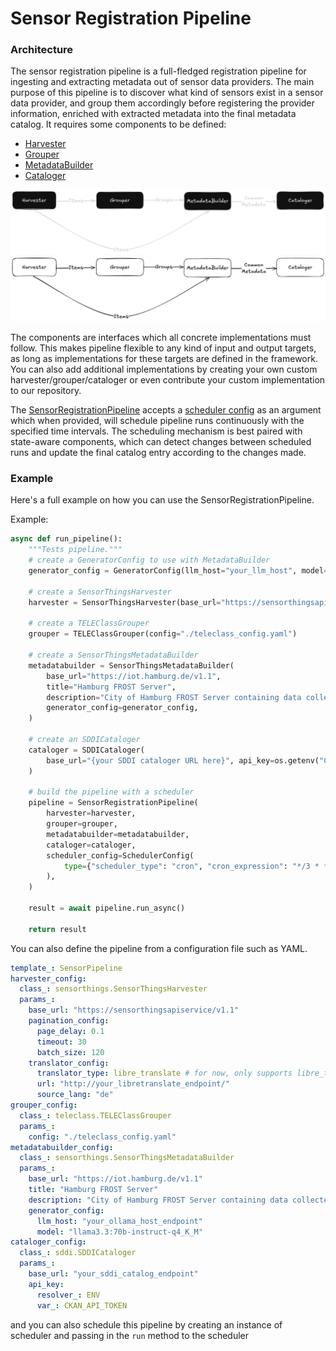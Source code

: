 # Sensor Registration Pipeline

### Architecture

The sensor registration pipeline is a full-fledged registration pipeline for ingesting and extracting metadata out of sensor data providers. The main purpose of this pipeline is to discover what kind of sensors exist in a sensor data provider, and group them accordingly before registering the provider information, enriched with extracted metadata into the final metadata catalog. It requires some components to be defined:

* [Harvester](../components.md#harvester)
* [Grouper](../components.md#grouper)
* [MetadataBuilder](../components.md#metadata-builder)
* [Cataloger](../components.md#cataloger)

![sensor pipeline](../_static/sensor_pipeline_dark.png#only-dark)
![sensor pipeline](../_static/sensor_pipeline.png#only-light)

The components are interfaces which all concrete implementations must follow. This makes pipeline flexible to any kind of input and output targets, as long as implementations for these targets are defined in the framework. You can also add additional implementations by creating your own custom harvester/grouper/cataloger or even contribute your custom implementation to our repository.

The [SensorRegistrationPipeline](../API_reference/pipeline.md#wrench.pipeline.SensorRegistrationPipeline) accepts a [scheduler config](../scheduler.md) as an argument which when provided, will schedule pipeline runs continuously with the specified time intervals. The scheduling mechanism is best paired with state-aware components, which can detect changes between scheduled runs and update the final catalog entry according to the changes made.

### Example

Here's a full example on how you can use the SensorRegistrationPipeline.

Example:
```python
async def run_pipeline():
    """Tests pipeline."""
    # create a GeneratorConfig to use with MetadataBuilder
    generator_config = GeneratorConfig(llm_host="your_llm_host", model="your_model")

    # create a SensorThingsHarvester
    harvester = SensorThingsHarvester(base_url="https://sensorthingsapiservice.com/v1.1")

    # create a TELEClassGrouper
    grouper = TELEClassGrouper(config="./teleclass_config.yaml")

    # create a SensorThingsMetadataBuilder
    metadatabuilder = SensorThingsMetadataBuilder(
        base_url="https://iot.hamburg.de/v1.1",
        title="Hamburg FROST Server",
        description="City of Hamburg FROST Server containing data collected from urban sensors around the city.",
        generator_config=generator_config,
    )

    # create an SDDICataloger
    cataloger = SDDICataloger(
        base_url="{your SDDI cataloger URL here}", api_key=os.getenv("CKAN_API_TOKEN")
    )

    # build the pipeline with a scheduler
    pipeline = SensorRegistrationPipeline(
        harvester=harvester,
        grouper=grouper,
        metadatabuilder=metadatabuilder,
        cataloger=cataloger,
        scheduler_config=SchedulerConfig(
            type={"scheduler_type": "cron", "cron_expression": "*/3 * * * *"} # run the pipeline every 3rd minute of the hour
        ),
    )

    result = await pipeline.run_async()

    return result
```

You can also define the pipeline from a configuration file such as YAML.

```yaml
template_: SensorPipeline
harvester_config:
  class_: sensorthings.SensorThingsHarvester
  params_:
    base_url: "https://sensorthingsapiservice/v1.1"
    pagination_config:
      page_delay: 0.1
      timeout: 30
      batch_size: 120
    translator_config:
      translator_type: libre_translate # for now, only supports libre_translate, more to come
      url: "http://your_libretranslate_endpoint/"
      source_lang: "de"
grouper_config:
  class_: teleclass.TELEClassGrouper
  params_:
    config: "./teleclass_config.yaml"
metadatabuilder_config:
  class_: sensorthings.SensorThingsMetadataBuilder
  params_:
    base_url: "https://iot.hamburg.de/v1.1"
    title: "Hamburg FROST Server"
    description: "City of Hamburg FROST Server containing data collected from urban sensors around the city."
    generator_config:
      llm_host: "your_ollama_host_endpoint"
      model: "llama3.3:70b-instruct-q4_K_M"
cataloger_config:
  class_: sddi.SDDICataloger
  params_:
    base_url: "your_sddi_catalog_endpoint"
    api_key:
      resolver_: ENV
      var_: CKAN_API_TOKEN

```

and you can also schedule this pipeline by creating an instance of scheduler and passing in the `run` method to the scheduler

```python
```
